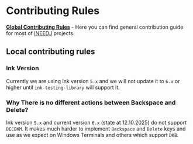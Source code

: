 # Contributing Rules

[**Global Contributing Rules**](https://github.com/INeedJobToStartWork/INeedJobToStartWork/tree/main/other/contribute/CONTRIBUTING.md) - Here you can find general contribution guide for most of [INEEDJ](https://github.com/INeedJobToStartWork) projects.

## Local contributing rules

### Ink Version

Currently we are using Ink version `5.x` and we will not update it to `6.x` or higher until `ink-testing-library` will support it.

### Why There is no different actions between Backspace and Delete?

Ink version `5.x` and current version `6.x` (state at 12.10.2025) do not support `DECBKM`.
It makes much harder to implement `Backspace` and `Delete` keys and use as we expect on Windows Terminals and others which support `DKB`.
